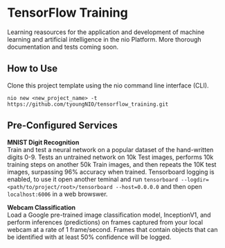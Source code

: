 # TensorFlow Training

Learning reasources for the application and development of machine learning and artificial intelligence in the nio Platform. More thorough documentation and tests coming soon.

## How to Use

Clone this project template using the nio command line interface (CLI).

`nio new <new_project_name> -t https://github.com/tyoungNIO/tensorflow_training.git`
  
## Pre-Configured Services

**MNIST Digit Recognition**  
Train and test a neural network on a popular dataset of the hand-written digits 0-9. Tests an untrained network on 10k Test images, performs 10k training steps on another 50k Train images, and then repeats the 10K test images, surpassing 96% accuracy when trained. Tensorboard logging is enabled, to use it open another teminal and run `tensorboard --logdir=<path/to/project/root>/tensorboard --host=0.0.0.0` and then open `localhost:6006` in a web browswer.

**Webcam Classification**  
Load a Google pre-trained image classification model, InceptionV1, and perform inferences (predictions) on frames captured from your local webcam at a rate of 1 frame/second. Frames that contain objects that can be identified with at least 50% confidence will be logged.

